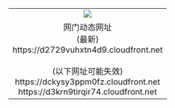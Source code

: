 ﻿<table>
  <tr></tr>
  <tr><td colspan=2 align=center><img src="https://d2729vuhxtn4d9.cloudfront.net/Up/oGate.jpg" /></td></tr>
  <tr><td colspan=2 align=center>网门动态网址<br/>(最新)
<br>https://d2729vuhxtn4d9.cloudfront.net
<br/><br/>(以下网址可能失效)
<br>https://dckysy3ppm0fz.cloudfront.net
<br>https://d3krn9tirqir74.cloudfront.net
    </td>
  </tr>
</table>
